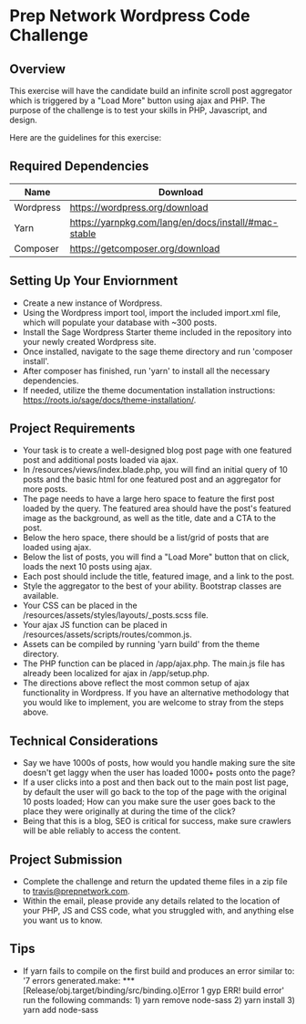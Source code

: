 # Prep Network Wordpress Code Challenge

## Overview

This exercise will have the candidate build an infinite scroll post aggregator which is triggered by a "Load More" button using ajax and PHP. The purpose of the challenge is to test your skills in PHP, Javascript, and design.

Here are the guidelines for this exercise:

## Required Dependencies

| Name      | Download                                             |
| --------- | ---------------------------------------------------- |
| Wordpress | https://wordpress.org/download                       |
| Yarn      | https://yarnpkg.com/lang/en/docs/install/#mac-stable |
| Composer  | https://getcomposer.org/download                     |

## Setting Up Your Enviornment

-   Create a new instance of Wordpress.
-   Using the Wordpress import tool, import the included import.xml file, which will populate your database with ~300 posts.
-   Install the Sage Wordpress Starter theme included in the repository into your newly created Wordpress site.
-   Once installed, navigate to the sage theme directory and run 'composer install'.
-   After composer has finished, run 'yarn' to install all the necessary dependencies.
-   If needed, utilize the theme documentation installation instructions: https://roots.io/sage/docs/theme-installation/.

## Project Requirements

-   Your task is to create a well-designed blog post page with one featured post and additional posts loaded via ajax.
-   In /resources/views/index.blade.php, you will find an initial query of 10 posts and the basic html for one featured post and an aggregator for more posts.
-   The page needs to have a large hero space to feature the first post loaded by the query. The featured area should have the post's featured image as the background, as well as the title, date and a CTA to the post.
-   Below the hero space, there should be a list/grid of posts that are loaded using ajax.
-   Below the list of posts, you will find a "Load More" button that on click, loads the next 10 posts using ajax.
-   Each post should include the title, featured image, and a link to the post.
-   Style the aggregator to the best of your ability. Bootstrap classes are available.
-   Your CSS can be placed in the /resources/assets/styles/layouts/\_posts.scss file.
-   Your ajax JS function can be placed in /resources/assets/scripts/routes/common.js.
-   Assets can be compiled by running 'yarn build' from the theme directory.
-   The PHP function can be placed in /app/ajax.php. The main.js file has already been localized for ajax in /app/setup.php.
-   The directions above reflect the most common setup of ajax functionality in Wordpress. If you have an alternative methodology that you would like to implement, you are welcome to stray from the steps above.

## Technical Considerations

-   Say we have 1000s of posts, how would you handle making sure the site doesn't get laggy when the user has loaded 1000+ posts onto the page?
-   If a user clicks into a post and then back out to the main post list page, by default the user will go back to the top of the page with the original 10 posts loaded; How can you make sure the user goes back to the place they were originally at during the time of the click?
-   Being that this is a blog, SEO is critical for success, make sure crawlers will be able reliably to access the content.

## Project Submission

-   Complete the challenge and return the updated theme files in a zip file to travis@prepnetwork.com.
-   Within the email, please provide any details related to the location of your PHP, JS and CSS code, what you struggled with, and anything else you want us to know.

## Tips
-   If yarn fails to compile on the first build and produces an error similar to: '7 errors generated.make: *** [Release/obj.target/binding/src/binding.o]Error 1 gyp ERR! build error' run the following commands: 1) yarn remove node-sass 2) yarn install 3) yarn add node-sass

